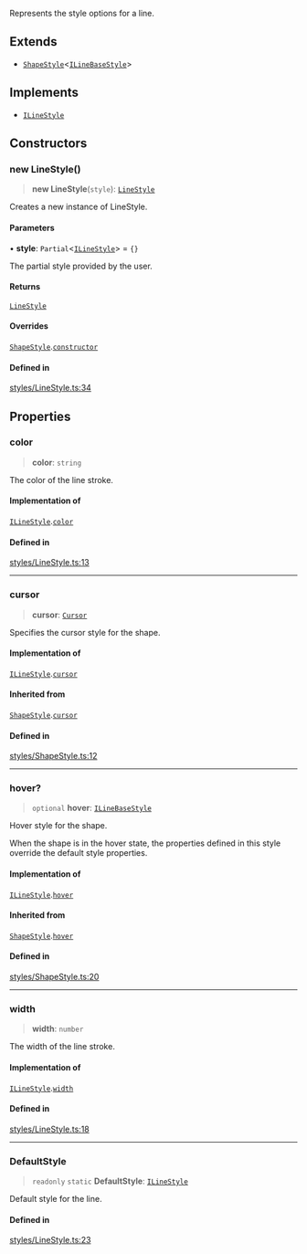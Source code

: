 Represents the style options for a line.

## Extends

- [`ShapeStyle`](ShapeStyle.md)\<[`ILineBaseStyle`](../interfaces/ILineBaseStyle.md)\>

## Implements

- [`ILineStyle`](../interfaces/ILineStyle.md)

## Constructors

### new LineStyle()

> **new LineStyle**(`style`): [`LineStyle`](LineStyle.md)

Creates a new instance of LineStyle.

#### Parameters

• **style**: `Partial`\<[`ILineStyle`](../interfaces/ILineStyle.md)\> = `{}`

The partial style provided by the user.

#### Returns

[`LineStyle`](LineStyle.md)

#### Overrides

[`ShapeStyle`](ShapeStyle.md).[`constructor`](ShapeStyle.md#constructors)

#### Defined in

[styles/LineStyle.ts:34](https://github.com/avolutions/canvas-painter/blob/main/src/styles/LineStyle.ts#L34)

## Properties

### color

> **color**: `string`

The color of the line stroke.

#### Implementation of

[`ILineStyle`](../interfaces/ILineStyle.md).[`color`](../interfaces/ILineStyle.md#color)

#### Defined in

[styles/LineStyle.ts:13](https://github.com/avolutions/canvas-painter/blob/main/src/styles/LineStyle.ts#L13)

***

### cursor

> **cursor**: [`Cursor`](../enumerations/Cursor.md)

Specifies the cursor style for the shape.

#### Implementation of

[`ILineStyle`](../interfaces/ILineStyle.md).[`cursor`](../interfaces/ILineStyle.md#cursor)

#### Inherited from

[`ShapeStyle`](ShapeStyle.md).[`cursor`](ShapeStyle.md#cursor)

#### Defined in

[styles/ShapeStyle.ts:12](https://github.com/avolutions/canvas-painter/blob/main/src/styles/ShapeStyle.ts#L12)

***

### hover?

> `optional` **hover**: [`ILineBaseStyle`](../interfaces/ILineBaseStyle.md)

Hover style for the shape.

When the shape is in the hover state, the properties defined in this style
override the default style properties.

#### Implementation of

[`ILineStyle`](../interfaces/ILineStyle.md).[`hover`](../interfaces/ILineStyle.md#hover)

#### Inherited from

[`ShapeStyle`](ShapeStyle.md).[`hover`](ShapeStyle.md#hover)

#### Defined in

[styles/ShapeStyle.ts:20](https://github.com/avolutions/canvas-painter/blob/main/src/styles/ShapeStyle.ts#L20)

***

### width

> **width**: `number`

The width of the line stroke.

#### Implementation of

[`ILineStyle`](../interfaces/ILineStyle.md).[`width`](../interfaces/ILineStyle.md#width)

#### Defined in

[styles/LineStyle.ts:18](https://github.com/avolutions/canvas-painter/blob/main/src/styles/LineStyle.ts#L18)

***

### DefaultStyle

> `readonly` `static` **DefaultStyle**: [`ILineStyle`](../interfaces/ILineStyle.md)

Default style for the line.

#### Defined in

[styles/LineStyle.ts:23](https://github.com/avolutions/canvas-painter/blob/main/src/styles/LineStyle.ts#L23)
